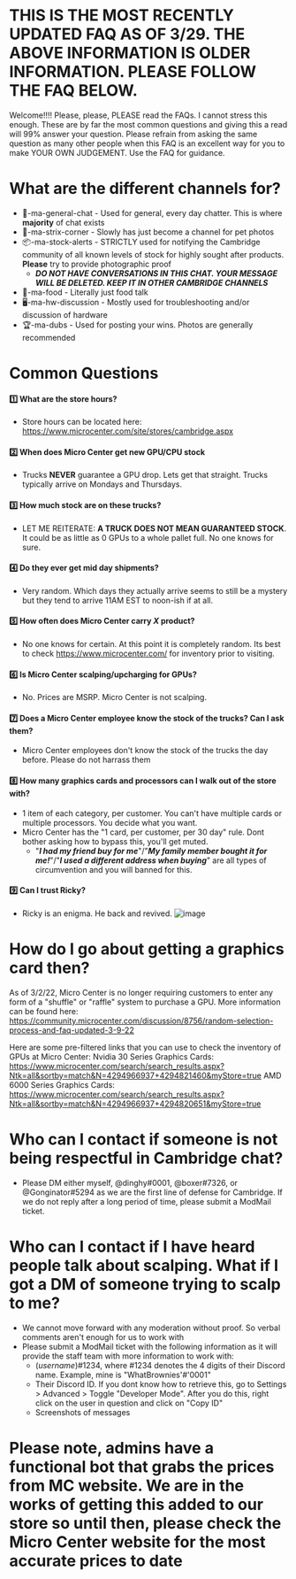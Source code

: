 # THIS IS THE MOST RECENTLY UPDATED FAQ AS OF 3/29. THE ABOVE INFORMATION IS OLDER INFORMATION. PLEASE FOLLOW THE FAQ BELOW.

Welcome!!!!
Please, please, PLEASE read the FAQs. I cannot stress this enough. These are by far the most common questions and giving this a read will 99% answer your question. Please refrain from asking the same question as many other people when this FAQ is an excellent way for you to make YOUR OWN JUDGEMENT. Use the FAQ for guidance. 

# What are the different channels for?

- 💬-ma-general-chat - Used for general, every day chatter. This is where **majority** of chat exists
- 🐀-ma-strix-corner - Slowly has just become a channel for pet photos
- 📦-ma-stock-alerts -  STRICTLY used for notifying the Cambridge community of all known levels of stock for highly sought after products. **Please** try to provide photographic proof 
  - **_DO NOT HAVE CONVERSATIONS IN THIS CHAT. YOUR MESSAGE WILL BE DELETED. KEEP IT IN OTHER CAMBRIDGE CHANNELS_** 
- 🍕-ma-food - Literally just food talk
- 🖥-ma-hw-discussion - Mostly used for troubleshooting and/or discussion of hardware
- 🏆-ma-dubs - Used for posting your wins. Photos are generally recommended

# **Common Questions**
#### 1️⃣ What are the store hours?
- Store hours can be located here: https://www.microcenter.com/site/stores/cambridge.aspx

#### 2️⃣ When does Micro Center get new GPU/CPU stock
- Trucks **NEVER** guarantee a GPU drop. Lets get that straight. Trucks typically arrive on Mondays and Thursdays. 

#### 3️⃣ How much stock are on these trucks?
- LET ME REITERATE: **A TRUCK DOES NOT MEAN GUARANTEED STOCK**. It could be as little as 0 GPUs to a whole pallet full. No one knows for sure.

#### 4️⃣ Do they ever get mid day shipments?
- Very random. Which days they actually arrive seems to still be a mystery but they tend to arrive 11AM EST to noon-ish if at all.

#### 5️⃣ How often does Micro Center carry _**X**_ product?
- No one knows for certain. At this point it is completely random. Its best to check https://www.microcenter.com/ for inventory prior to visiting.

#### 6️⃣ Is Micro Center scalping/upcharging for GPUs?
- No. Prices are MSRP. Micro Center is not scalping.

#### 7️⃣ Does a Micro Center employee know the stock of the trucks? Can I ask them?
- Micro Center employees don't know the stock of the trucks the day before. Please do not harrass them

#### 8️⃣ How many graphics cards and processors can I walk out of the store with?
- 1 item of each category, per customer. You can't have multiple cards or multiple processors. You decide what you want. 
- Micro Center has the "1 card, per customer, per 30 day" rule. Dont bother asking how to bypass this, you'll get muted. 
  - "**_I had my friend buy for me_**"/"**_My family member bought it for me!_**"/"**_I used a different address when buying_**" are all types of circumvention and you will banned for this.  

#### 9️⃣ Can I trust Ricky?
- Ricky is an enigma. He back and revived. ![image](https://user-images.githubusercontent.com/44854412/143808797-167837e3-9a61-4e69-ac94-9a862c202c68.png)

# How do I go about getting a graphics card then?
As of 3/2/22, Micro Center is no longer requiring customers to enter any form of a "shuffle" or "raffle" system to purchase a GPU. 
More information can be found here: https://community.microcenter.com/discussion/8756/random-selection-process-and-faq-updated-3-9-22

Here are some pre-filtered links that you can use to check the inventory of GPUs at Micro Center:
Nvidia 30 Series Graphics Cards: https://www.microcenter.com/search/search_results.aspx?Ntk=all&sortby=match&N=4294966937+4294821460&myStore=true
AMD 6000 Series Graphics Cards: https://www.microcenter.com/search/search_results.aspx?Ntk=all&sortby=match&N=4294966937+4294820651&myStore=true

# Who can I contact if someone is not being respectful in Cambridge chat?
- Please DM either myself, @dinghy#0001, @boxer#7326, or @Gonginator#5294 as we are the first line of defense for Cambridge. If we do not reply after a long period of time, please submit a ModMail ticket.

# Who can I contact if I have heard people talk about scalping. What if I got a DM of someone trying to scalp to me?
- We cannot move forward with any moderation without proof. So verbal comments aren't enough for us to work with
- Please submit a ModMail ticket with the following information as it will provide the staff team with more information to work with:
  - (_username_)#1234, where #1234 denotes the 4 digits of their Discord name. Example, mine is "WhatBrownies'#'0001"
  - Their Discord ID. If you dont know how to retrieve this, go to Settings > Advanced > Toggle "Developer Mode". After you do this, right click on the user in question and click on "Copy ID"
  - Screenshots of messages

# Please note, admins have a functional bot that grabs the prices from MC website. We are in the works of getting this added to our store so until then, please check the Micro Center website for the most accurate prices to date

